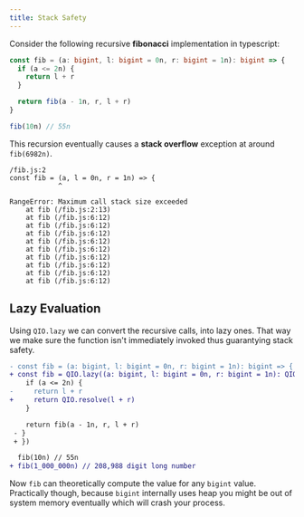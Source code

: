 ```yaml
---
title: Stack Safety
---
```


Consider the following recursive **fibonacci** implementation in typescript:

```ts
const fib = (a: bigint, l: bigint = 0n, r: bigint = 1n): bigint => {
  if (a <= 2n) {
    return l + r
  }

  return fib(a - 1n, r, l + r)
}

fib(10n) // 55n
```

This recursion eventually causes a **stack overflow** exception at around `fib(6982n)`.

```error
/fib.js:2
const fib = (a, l = 0n, r = 1n) => {
            ^

RangeError: Maximum call stack size exceeded
    at fib (/fib.js:2:13)
    at fib (/fib.js:6:12)
    at fib (/fib.js:6:12)
    at fib (/fib.js:6:12)
    at fib (/fib.js:6:12)
    at fib (/fib.js:6:12)
    at fib (/fib.js:6:12)
    at fib (/fib.js:6:12)
    at fib (/fib.js:6:12)
    at fib (/fib.js:6:12)
```

## Lazy Evaluation

Using `QIO.lazy` we can convert the recursive calls, into lazy ones. That way we make sure the function isn't immediately invoked thus guarantying stack safety.

```diff
- const fib = (a: bigint, l: bigint = 0n, r: bigint = 1n): bigint => {
+ const fib = QIO.lazy((a: bigint, l: bigint = 0n, r: bigint = 1n): QIO<bigint> => {
    if (a <= 2n) {
-     return l + r
+     return QIO.resolve(l + r)
    }

    return fib(a - 1n, r, l + r)
 - }
 + })

  fib(10n) // 55n
+ fib(1_000_000n) // 208,988 digit long number
```

Now `fib` can theoretically compute the value for any `bigint` value. Practically though, because `bigint` internally uses heap you might be out of system memory eventually which will crash your process.
